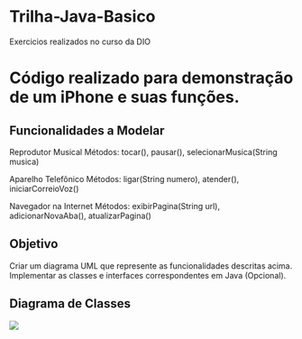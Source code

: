 # Trilha-Java-Basico
Exercicios realizados no curso da DIO

# Código realizado para demonstração de um iPhone e suas funções.

## Funcionalidades a Modelar

Reprodutor Musical
Métodos: tocar(), pausar(), selecionarMusica(String musica)

Aparelho Telefônico
Métodos: ligar(String numero), atender(), iniciarCorreioVoz()

Navegador na Internet
Métodos: exibirPagina(String url), adicionarNovaAba(), atualizarPagina()

## Objetivo
Criar um diagrama UML que represente as funcionalidades descritas acima.
Implementar as classes e interfaces correspondentes em Java (Opcional).

## Diagrama de Classes

[![](https://mermaid.ink/img/pako:eNptksFuwjAMhl-lymnT4AV6mIS2yw5DaEw75WIS01pK48pN0Abi3Rcgmwghlza_nXy_Yx-UYYuqVcbBNL0SdAKD9k1aZ6X5wFHYxsDyHicy4JrDJXxaT4ENyMPjlTJCnG6kCR0aYg_5iod1EPJdM5x3OfOo_TV2MYKg6_kznd2yJ8MFFwJ6iyWGUhaBvLAIEn_xvog66pKtTPZxQOH75CXssAPL8uYDisdQgi1dSlnyDhYbKBgQIjjag6ygI1_G8Js29BfINqK4-x5o1bPHAly8Wa1fKqr1hLgh5Lvn8-e6t1VG3YYqpXov7dVMJTcDkE2DdS5Cq9DjgFq16dfiFqILWml_TKmQDKx_vFFtkIgzJRy7XrVbcFPaxdGmZufB_FfR0sl1Ht3T5_gLMAzjsg?type=png)](https://mermaid.live/edit#pako:eNptksFuwjAMhl-lymnT4AV6mIS2yw5DaEw75WIS01pK48pN0Abi3Rcgmwghlza_nXy_Yx-UYYuqVcbBNL0SdAKD9k1aZ6X5wFHYxsDyHicy4JrDJXxaT4ENyMPjlTJCnG6kCR0aYg_5iod1EPJdM5x3OfOo_TV2MYKg6_kznd2yJ8MFFwJ6iyWGUhaBvLAIEn_xvog66pKtTPZxQOH75CXssAPL8uYDisdQgi1dSlnyDhYbKBgQIjjag6ygI1_G8Js29BfINqK4-x5o1bPHAly8Wa1fKqr1hLgh5Lvn8-e6t1VG3YYqpXov7dVMJTcDkE2DdS5Cq9DjgFq16dfiFqILWml_TKmQDKx_vFFtkIgzJRy7XrVbcFPaxdGmZufB_FfR0sl1Ht3T5_gLMAzjsg)
